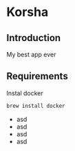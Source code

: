 # Korsha



## Introduction
My best app ever

## Requirements
Instal docker 
```bash
brew install docker
```

- asd
- asd
- asd
- asd
